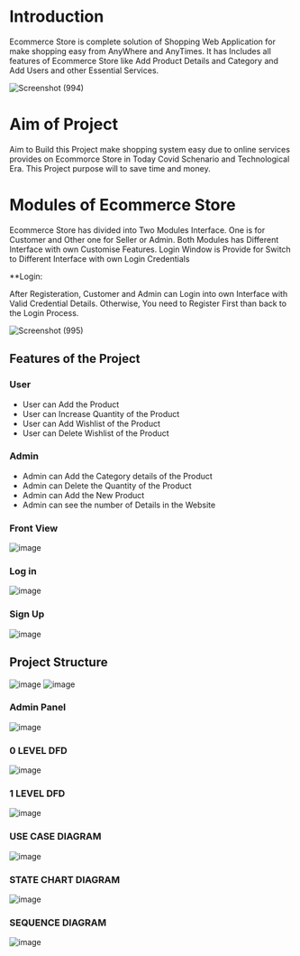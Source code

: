 # Introduction

Ecommerce Store is complete solution of Shopping Web Application for make shopping easy from AnyWhere and AnyTimes. It has Includes all features of Ecommerce Store like Add Product Details and Category and Add Users and other Essential Services.

![Screenshot (994)](https://user-images.githubusercontent.com/82401421/153702043-9cea4573-57b3-48ee-b88c-4ad3e439d480.png)


# Aim of Project

Aim to Build this Project make shopping system easy due to online services provides on Ecommorce Store in Today Covid Schenario and Technological Era.
This Project purpose will to save time and money.

# Modules of Ecommerce Store

Ecommerce Store has divided into Two Modules Interface. One is for Customer and Other one for Seller or Admin.
Both Modules has Different Interface with own Customise Features. 
Login Window is Provide for Switch to Different Interface with own Login Credentials

**Login:

After Registeration, Customer and Admin can Login into own Interface with Valid Credential Details. Otherwise, You need to Register First than back to the Login Process. 

![Screenshot (995)](https://user-images.githubusercontent.com/82401421/153718430-4316dcb9-67a5-49ab-9564-39bff263dd40.png)




## Features of the Project
 ### User
 - User can Add the Product
 - User can Increase Quantity of the Product
 - User can Add Wishlist of the Product
 - User can Delete Wishlist of the Product
 
  ### Admin
  - Admin can Add the Category details of the Product
  - Admin can Delete the Quantity of the Product
  - Admin can Add the New Product
  - Admin can see the number of Details in the Website

### Front View
![image](https://user-images.githubusercontent.com/53346586/133151104-395b5d31-37ad-4cd0-b146-307592bef14f.png)

### Log in

![image](https://user-images.githubusercontent.com/53346586/133151206-f9c8c34e-1f14-48dd-ac02-68d20b4c8035.png)

### Sign Up


![image](https://user-images.githubusercontent.com/53346586/133151437-0e348380-4cea-40e4-96c2-2fe5776c760b.png)

## Project Structure

![image](https://user-images.githubusercontent.com/53346586/121809268-d1ecd380-cc79-11eb-9a71-7cd2554a12aa.png)
![image](https://user-images.githubusercontent.com/53346586/121809279-da450e80-cc79-11eb-9c3c-73cd94a8cb35.png)


### Admin Panel
![image](https://user-images.githubusercontent.com/53346586/133150066-cc8e60f9-832b-41f6-8ddf-e9da9bc48557.png)


###  0 LEVEL DFD
![image](https://user-images.githubusercontent.com/53346586/142716393-e805b996-cdc6-4f39-b162-851ba2d65d72.png)

### 1 LEVEL DFD
![image](https://user-images.githubusercontent.com/53346586/142716403-2a86aa1a-9b16-4225-b08b-af4ac1bf0ba0.png)

### USE CASE DIAGRAM
![image](https://user-images.githubusercontent.com/53346586/142716413-de804a8c-f03e-4a28-ab42-39593959b3b3.png)

### STATE CHART DIAGRAM
![image](https://user-images.githubusercontent.com/53346586/142716430-4b29ccb0-82fc-41df-9780-b98e85204174.png)

### SEQUENCE DIAGRAM
![image](https://user-images.githubusercontent.com/53346586/142716447-6d0369b0-2a6e-406d-811c-4b44dc940c08.png)




